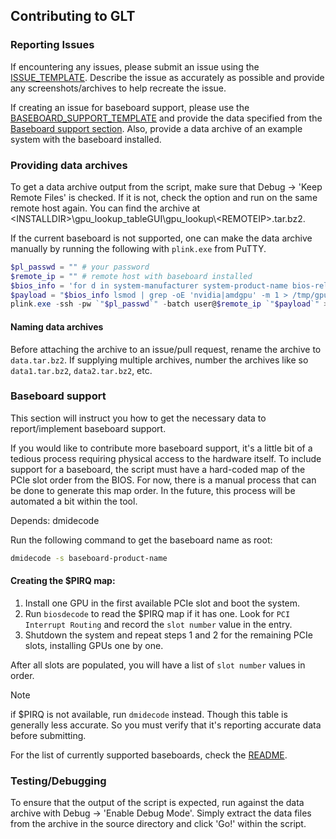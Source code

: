 ## Contributing to GLT

### Reporting Issues
If encountering any issues, please submit an issue using the [ISSUE_TEMPLATE](./ISSUE_TEMPLATE.md).
Describe the issue as accurately as possible and provide any screenshots/archives to help recreate the issue.

If creating an issue for baseboard support, please use the [BASEBOARD_SUPPORT_TEMPLATE](./BASEBOARD_SUPPORT_TEMPLATE.md) and provide the data specified from the [Baseboard support section](./CONTRIBUTING.md#baseboard-support). Also, provide a data archive of an example system with the baseboard installed.

### Providing data archives
To get a data archive output from the script, make sure that Debug -> 'Keep Remote Files' is checked. If it is not, check the option and run on the same remote host again.
You can find the archive at \<INSTALLDIR\>\gpu_lookup_tableGUI\gpu_lookup\\<REMOTEIP\>.tar.bz2.

If the current baseboard is not supported, one can make the data archive manually by running the following with `plink.exe` from PuTTY.
```powershell
$pl_passwd = "" # your password
$remote_ip = "" # remote host with baseboard installed
$bios_info = 'for d in system-manufacturer system-product-name bios-release-date bios-version; do echo "${d^} : " $(sudo dmidecode -s $d); done > /tmp/dmidecodebios.txt;'
$payload = "$bios_info lsmod | grep -oE 'nvidia|amdgpu' -m 1 > /tmp/gpu_driver.txt; cat `$GPU_DETECT_JSON > /tmp/gpu_detect.json; sudo dmidecode -s baseboard-product-name > /tmp/mb_product_name.txt; sudo dmidecode -t 9 > /tmp/dmidecodet9.txt; sudo biosdecode > /tmp/biosdecode.txt; sudo lspci -mm > /tmp/lspcimm.txt; sudo lshw | grep 'pci@' > /tmp/lshwpci.txt; cd /tmp && tar -jcf - gpu_driver.txt gpu_detect.json mb_product_name.txt dmidecodebios.txt dmidecodet9.txt biosdecode.txt lspcimm.txt lshwpci.txt console_output.txt"
plink.exe -ssh -pw `"$pl_passwd`" -batch user@$remote_ip `"$payload`" > ..\data.tar.bz2"
```
#### Naming data archives
Before attaching the archive to an issue/pull request, rename the archive to `data.tar.bz2`. If supplying multiple archives, number the archives like so `data1.tar.bz2`, `data2.tar.bz2`, etc.

### Baseboard support
This section will instruct you how to get the necessary data to report/implement baseboard support.

If you would like to contribute more baseboard support, it's a little bit of a tedious process requiring physical access to the hardware itself. To include support for a baseboard, the script must have a hard-coded map of the PCIe slot order from the BIOS. For now, there is a manual process that can be done to generate this map order. In the future, this process will be automated a bit within the tool.

Depends: dmidecode

Run the following command to get the baseboard name as root:
```bash
dmidecode -s baseboard-product-name
```

#### Creating the $PIRQ map:
 1. Install one GPU in the first available PCIe slot and boot the system.
 2. Run `biosdecode` to read the $PIRQ map if it has one. Look for `PCI Interrupt Routing` and record the `slot number` value in the entry.
 3. Shutdown the system and repeat steps 1 and 2 for the remaining PCIe slots, installing GPUs one by one.

After all slots are populated, you will have a list of `slot number` values in order.


> [!NOTE]
> if $PIRQ is not available, run `dmidecode` instead. Though this table is generally less accurate. So you must verify that it's reporting accurate data before submitting.

For the list of currently supported baseboards, check the [README](../README.md#supported-hardware).

### Testing/Debugging
To ensure that the output of the script is expected, run against the data archive with Debug -> 'Enable Debug Mode'.
Simply extract the data files from the archive in the source directory and click 'Go!' within the script.
